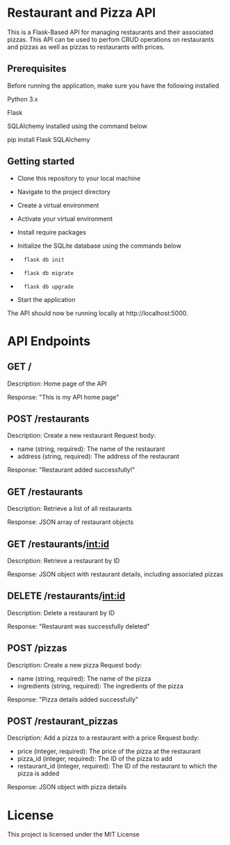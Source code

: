 # Restaurant and Pizza API

This is a Flask-Based API for managing restaurants and their associated pizzas. This API can be used to perfom CRUD operations on restaurants and pizzas as well as pizzas to restaurants with prices.

## Prerequisites

Before running the application, make sure you have the following installed

Python 3.x 

Flask

SQLAlchemy installed using the command below

pip install Flask SQLAlchemy

## Getting started

* Clone this repository to your local machine

* Navigate to the project directory

* Create a virtual environment

* Activate your virtual environment

* Install require packages

* Initialize the SQLite database using the commands below

*       flask db init

*       flask db migrate

*       flask db upgrade

* Start the application

The API should now be running locally at http://localhost:5000.

# API Endpoints
## GET /
Description: Home page of the API

Response: "This is my API home page"

## POST /restaurants
Description: Create a new restaurant
Request body:
* name (string, required): The name of the restaurant
* address (string, required): The address of the restaurant

Response: "Restaurant added successfully!"
## GET /restaurants
Description: Retrieve a list of all restaurants

Response: JSON array of restaurant objects
## GET /restaurants/<int:id>
Description: Retrieve a restaurant by ID

Response: JSON object with restaurant details, including associated pizzas
## DELETE /restaurants/<int:id>
Description: Delete a restaurant by ID

Response: "Restaurant was successfully deleted"
## POST /pizzas
Description: Create a new pizza
Request body:
* name (string, required): The name of the pizza
* ingredients (string, required): The ingredients of the pizza

Response: "Pizza details added successfully"
## POST /restaurant_pizzas
Description: Add a pizza to a restaurant with a price
Request body:
* price (integer, required): The price of the pizza at the restaurant
* pizza_id (integer, required): The ID of the pizza to add
* restaurant_id (integer, required): The ID of the restaurant to which the pizza is added

Response: JSON object with pizza details

# License
This project is licensed under the MIT License